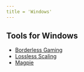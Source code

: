 ```yaml
---
title = 'Windows'
---
```


## Tools for Windows

* [Borderless Gaming](borderless-gaming) 
* [Lossless Scaling](lossless-scaling) 
* [Magpie](magpie) 